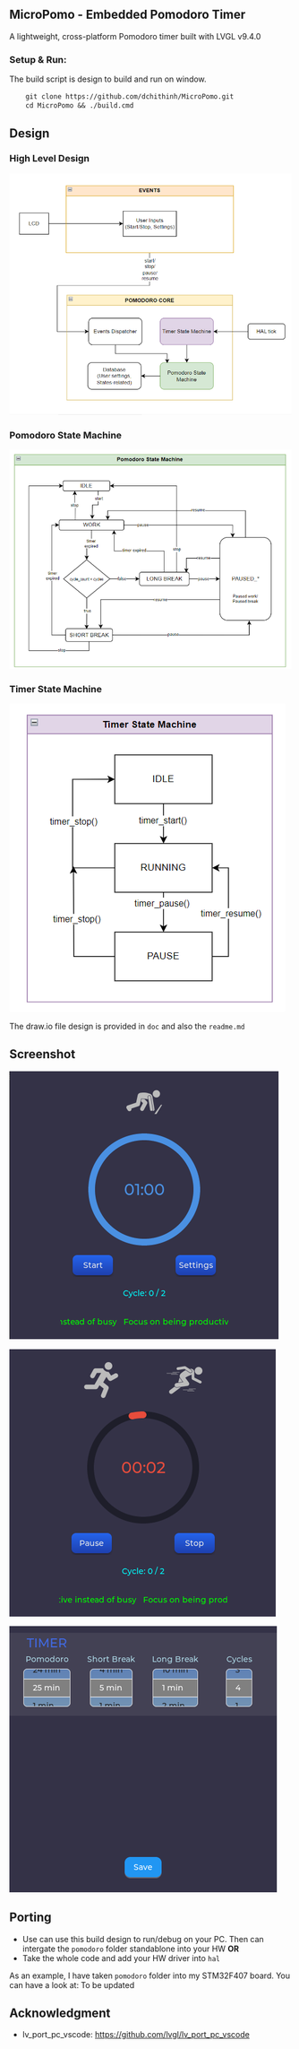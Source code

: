 ## MicroPomo - Embedded Pomodoro Timer
A lightweight, cross-platform Pomodoro timer built with LVGL v9.4.0

### Setup & Run:
The build script is design to build and run on window.
```
    git clone https://github.com/dchithinh/MicroPomo.git
    cd MicroPomo && ./build.cmd
```

## Design
### High Level Design
![alt text](https://github.com/dchithinh/MicroPomo/blob/main/src/pomodoro/doc/HighLevelDesign.png)

### Pomodoro State Machine
![alt text](https://github.com/dchithinh/MicroPomo/blob/main/src/pomodoro/doc/PomoAppStateMachine.png)

### Timer State Machine
![alt text](https://github.com/dchithinh/MicroPomo/blob/main/src/pomodoro/doc/TimerStateMachine.png)

The draw.io file design is provided in `doc` and also the `readme.md`

## Screenshot
![alt text](https://github.com/dchithinh/MicroPomo/blob/main/src/pomodoro/doc/Start.png)

![alt text](https://github.com/dchithinh/MicroPomo/blob/main/src/pomodoro/doc/Run.png)

![alt text](https://github.com/dchithinh/MicroPomo/blob/main/src/pomodoro/doc/Settings.png)

## Porting
- Use can use this build design to run/debug on your PC. Then can intergate the `pomodoro` folder standablone into your HW **OR**
- Take the whole code and add your HW driver into `hal`

As an example, I have taken `pomodoro` folder into my STM32F407 board. You can have a look at: To be updated

## Acknowledgment
- lv_port_pc_vscode: https://github.com/lvgl/lv_port_pc_vscode
